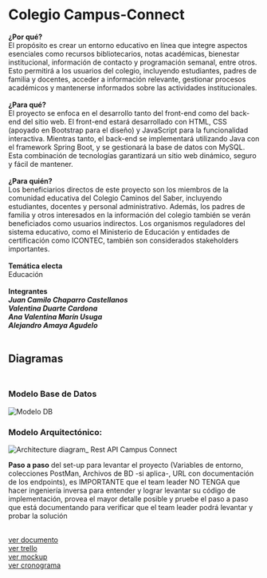 
# Colegio Campus-Connect
**¿Por qué?**
<br> El propósito es crear un entorno educativo en línea que integre aspectos esenciales como recursos bibliotecarios, notas académicas, bienestar institucional, información de contacto y programación semanal, entre otros. Esto permitirá a los usuarios del colegio, incluyendo estudiantes, padres de familia y docentes, acceder a información relevante, gestionar procesos académicos y mantenerse informados sobre las actividades institucionales. <br>
<br>  **¿Para qué?**
<br> El proyecto se enfoca en el desarrollo tanto del front-end como del back-end del sitio web. El front-end estará desarrollado con HTML, CSS (apoyado en Bootstrap para el diseño) y JavaScript para la funcionalidad interactiva. Mientras tanto, el back-end se implementará utilizando Java con el framework Spring Boot, y se gestionará la base de datos con MySQL. Esta combinación de tecnologías garantizará un sitio web dinámico, seguro y fácil de mantener. <br>
<br> **¿Para quién?**
<br>Los beneficiarios directos de este proyecto son los miembros de la comunidad educativa del Colegio Caminos del Saber, incluyendo estudiantes, docentes y personal administrativo. Además, los padres de familia y otros interesados en la información del colegio también se verán beneficiados como usuarios indirectos. Los organismos reguladores del sistema educativo, como el Ministerio de Educación y entidades de certificación como ICONTEC, también son considerados stakeholders importantes. <br>
<br> **Temática electa**
<br> Educación <br><br>
**Integrantes**
<br> ***Juan Camilo Chaparro Castellanos***
<br> ***Valentina Duarte Cardona***
<br> ***Ana Valentina Marín Usuga***
<br> ***Alejandro Amaya Agudelo***<br><br>
## **Diagramas** <br><br>
### Modelo Base de Datos
![Modelo DB](https://github.com/valentinamarinu/campusConnect/assets/103174712/9cbdb35f-aac4-49ec-9f02-d7f7215016e5)

### Modelo Arquitectónico:
![Architecture diagram_ Rest API Campus Connect](https://github.com/valentinamarinu/campusConnect/assets/103174712/6160f0bd-8612-4b79-843a-121b6cb383b4)

**Paso a paso** del set-up para levantar el proyecto (Variables de entorno,
colecciones PostMan, Archivos de BD -si aplica-, URL con
documentación de los endpoints), es IMPORTANTE que el team leader
NO TENGA que hacer ingeniería inversa para entender y lograr
levantar su código de implementación, provea el mayor detalle posible
y pruebe el paso a paso que está documentando para verificar que el
team leader podrá levantar y probar la solución



<br>[ver documento](https://docs.google.com/document/d/1oqWkobbJKhmRgbSoSQ9LziOj2dIik0Xn)
<br>[ver trello](https://trello.com/b/WnTKuFB6/riwi-project-development) 
<br>[ver mockup](https://www.figma.com/file/eHUSTzzrOePKQ3zvUVlhBt/Caminos-del-saber?type=design&node-id=50-3&mode=design&t=XAT5DkQaSmDGNqai-0)
<br>[ver cronograma](https://docs.google.com/spreadsheets/d/1zWF90D621u1R79zkyxkxKWNX_h_tLQlQx5OlbWMdfN4/edit)


